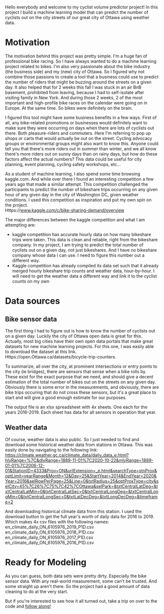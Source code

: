 Hello everybody and welcome to my cyclist volume predictor project! In this project I build a machine learning model that can predict the number of cyclists out on the city streets of our great city of Ottawa using weather data.

# Motivation
The motivation behind this project was pretty simple. I'm a huge fan of professional bike racing. So I have always wanted to do a machine learning project related to bikes. I'm also very passionate about the bike industry (the business side) and my (new) city of Ottawa. So I figured why not combine those passions to create a tool that a business could use to predict the number of riders that might be buzzing around the streets on a given day. It also helped that for 2 weeks this fall I was stuck in an air BnB basement, prohibited from leaving, because I had to self-isolate after visiting family in New York. And during those 2 weeks, 2 of the most important and high-profile bike races on the calendar were going on in Europe. At the same time. So bikes were definitely on the brain. 

I figured this tool might have some business benefits in a few ways. First of all, any bike-related promotions or businesses would definitely want to make sure they were occurring on days when there are lots of cyclists out there. Both pleasure-riders and commuters. Here I'm referring to pop up shops or carts that would actually be out on the street. Cycling advocacy groups or environmental groups might also want to know this. Anyone could tell you that there's more riders out in summer than winter, and we all know there's more riders out on sunny days than on rainy days, but how do these factors affect the actual numbers? This data could be useful for city planning, event planning, cycling safety workshops, etc...

As a student of machine learning, I also spend some time browsing kaggle.com. And while over there I found an interesting competition a few years ago that made a similar attempt. 
This competition challenged the participants to predict the number of bikeshare trips occurring on any given hour of any given day in the city of Washington DC, given weather conditions. I used this competition as inspiration and put my own spin on the project.  
Https://www.kaggle.com/c/bike-sharing-demand/overview

The major differences between the kaggle competition and what I am attempting are:
- kaggle competition has accurate hourly data on how many bikeshare trips were taken. This data is clean and reliable, right from the bikeshare company. In my project, I am trying to predict the total number of cyclists out on a given day, not just bikeshares. And I have no bikeshare company whose data I can use. I need to figure this number out a different way.
- Kaggle competition has already compiled its data set such that it already merged hourly bikeshare trip counts and weather data, hour-by-hour. I will need to get the weather data a different way and link it to the cyclist counts on my own

# Data sources

## Bike sensor data

The first thing I had to figure out is how to know the number of cyclists out on a given day. Luckily the city of Ottawa open data is great for this. Actually, most big cities have their own open data portals that make great datasets for new machine learning projects. For this one, I was easily able to download the dataset at this link.
Https://open.Ottawa.ca/datasets/bicycle-trip-counters.

To summarize, all over the city, at prominent intersections or entry points to the city (ie bridges), there are sensors that sense when a bike rolls by. These exist for the exact purpose that we need, and should give a decent estimation of the total number of bikes out on the streets on any given day. Obviously there is some error in the measurements, and obviously, there are bike trips occuring that do not cross these sensors, but it's a great place to start and will give a good enough estimate for our purposes.

The output file is an xlsx spreadsheet with 4x sheets. One each for the years 2016-2019. Each sheet has data for all sensors in operation that year.

## Weather data

Of course, weather data is also public. So I just needed to find and download some historical weather data from stations in Ottawa. This was easily done by navigating to the following link: 
https://climate.weather.gc.ca/climate_data/daily_data_e.html?hlyRange=%7C&dlyRange=1889-11-01%7C2020-10-22&mlyRange=1889-01-01%7C2006-12-01&StationID=4333&Prov=ON&urlExtension=_e.html&searchType=stnProx&optLimit=yearRange&Month=12&Day=25&StartYear=2014&EndYear=2020&Year=2016&selRowPerPage=25&Line=0&txtRadius=25&optProxType=city&selCity=45%7C26%7C75%7C42%7COttawa&selPark=&txtCentralLatDeg=&txtCentralLatMin=0&txtCentralLatSec=0&txtCentralLongDeg=&txtCentralLongMin=0&txtCentralLongSec=0&txtLatDecDeg=&txtLongDecDeg=&timeframe=2

And downloading historical climate data from this station. I used the download button to get the full year's worth of daily data for 2016 to 2019. Which makes 4x csv files with the following names:  
en_climate_daily_ON_6105976_2019_P1D.csv  
en_climate_daily_ON_6105976_2018_P1D.csv  
en_climate_daily_ON_6105976_2017_P1D.csv  
en_climate_daily_ON_6105976_2016_P1D.csv  

# Ready for Modeling

As you can guess, both data sets were pretty dirty. Especially the bike sensor data. With any real-world measurement, some can't be trusted. And some straight up aren't there. So the project had a good amount of data cleaning to do at the very start.

But if you're interested to see how it all turned out, take a trip on over to the code and [follow along!](https://github.com/been-jammin/cyclist_volume_predictor/blob/main/cyclist_volume_predictor.ipynb)
